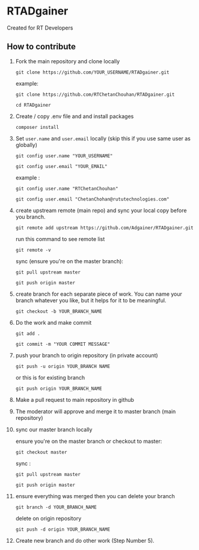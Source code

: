 # RTADgainer

Created for RT Developers


## How to contribute

1. Fork the main repository and clone locally

    `git clone https://github.com/YOUR_USERNAME/RTADgainer.git`

    example: 

    `git clone https://github.com/RTChetanChouhan/RTADgainer.git`

    `cd RTADgainer`

2. Create / copy .env file and and install packages

    `composer install`

3. Set `user.name` and `user.email` locally (skip this if you use same user as globally)

    `git config user.name "YOUR_USERNAME"`

    `git config user.email "YOUR_EMAIL"`
    
    example :

    `git config user.name "RTChetanChouhan"`

    `git config user.email "ChetanChohan@rututechnologies.com"`

4. create upstream remote (main repo) and sync your local copy before you branch.

    `git remote add upstream https://github.com/Adgainer/RTADgainer.git`

    run this command to see remote list

    `git remote -v`

    sync (ensure you're on the master branch): 

    `git pull upstream master`
    
    `git push origin master`

5. create branch for each separate piece of work. You can name your branch whatever you like, but it helps for it to be meaningful.

    `git checkout -b YOUR_BRANCH_NAME`

6. Do the work and make commit

    `git add .`

    `git commit -m "YOUR COMMIT MESSAGE"`

7. push your branch to origin repository (in private account)

    `git push -u origin YOUR_BRANCH NAME`

    or this is for existing branch

    `git push origin YOUR_BRANCH_NAME`

8. Make a pull request to main repository in github

9. The moderator will approve and merge it to master branch (main repository)

10. sync our master branch locally

    ensure you're on the master branch or checkout to master:

    `git checkout master`

    sync :

    `git pull upstream master`
    
    `git push origin master`

11. ensure everything was merged then you can delete your branch

    `git branch -d YOUR_BRANCH_NAME`

    delete on origin repository

    `git push -d origin YOUR_BRANCH_NAME`

12. Create new branch and do other work (Step Number 5).